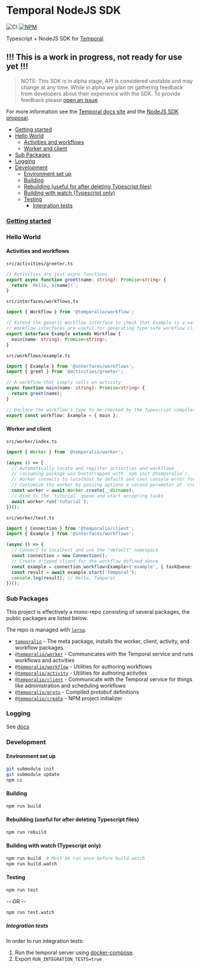 # Temporal NodeJS SDK

![CI](https://github.com/temporalio/sdk-node/actions/workflows/ci.yml/badge.svg)
[![NPM](https://img.shields.io/npm/v/temporalio.svg?style=flat)](https://www.npmjs.com/package/temporalio)

Typescript + NodeJS SDK for [Temporal](temporal.io).

## !!! This is a work in progress, not ready for use yet !!!

> NOTE: This SDK is in alpha stage, API is considered unstable and may change at any time.
> While in alpha we plan on gathering feedback from developers about their experience with the SDK.
> To provide feedback please [open an issue](https://github.com/temporalio/sdk-node/issues).

For more information see the [Temporal docs site](https://docs.temporal.io/) and the [NodeJS SDK proposal](https://github.com/temporalio/proposals/blob/master/node/node-sdk.md).

<!-- vim-markdown-toc GFM -->

- [Getting started](#getting-started)
- [Hello World](#hello-world)
  - [Activities and workflows](#activities-and-workflows)
  - [Worker and client](#worker-and-client)
- [Sub Packages](#sub-packages)
- [Logging](#logging)
- [Development](#development)
  - [Environment set up](#environment-set-up)
  - [Building](#building)
  - [Rebuilding (useful for after deleting Typescript files)](#rebuilding-useful-for-after-deleting-typescript-files)
  - [Building with watch (Typescript only)](#building-with-watch-typescript-only)
  - [Testing](#testing)
    - [Integration tests](#integration-tests)

<!-- vim-markdown-toc -->

### [Getting started](https://docs.temporalio/docs/node/getting-started)

### Hello World

#### Activities and workflows

`src/activities/greeter.ts`

```ts
// Activities are just async functions
export async function greet(name: string): Promise<string> {
  return `Hello, ${name}!`;
}
```

`src/interfaces/workflows.ts`

```ts
import { Workflow } from '@temporalio/workflow';

// Extend the generic Workflow interface to check that Example is a valid workflow interface
// Workflow interfaces are useful for generating type safe workflow clients
export interface Example extends Workflow {
  main(name: string): Promise<string>;
}
```

`src/workflows/example.ts`

```ts
import { Example } from '@interfaces/workflows';
import { greet } from '@activities/greeter';

// A workflow that simply calls an activity
async function main(name: string): Promise<string> {
  return greet(name);
}

// Declare the workflow's type to be checked by the Typescript compiler
export const workflow: Example = { main };
```

#### Worker and client

`src/worker/index.ts`

```ts
import { Worker } from '@temporalio/worker';

(async () => {
  // Automatically locate and register activities and workflows
  // (assuming package was bootstrapped with `npm init @temporalio`).
  // Worker connects to localhost by default and uses console error for logging.
  // Customize the worker by passing options a second parameter of `create()`.
  const worker = await Worker.create(__dirname);
  // Bind to the `tutorial` queue and start accepting tasks
  await worker.run('tutorial');
})();
```

`src/worker/test.ts`

```ts
import { Connection } from '@temporalio/client';
import { Example } from '@interfaces/workflows';

(async () => {
  // Connect to localhost and use the "default" namespace
  const connection = new Connection();
  // Create a typed client for the workflow defined above
  const example = connection.workflow<Example>('example', { taskQueue: 'tutorial' });
  const result = await example.start('Temporal');
  console.log(result); // Hello, Temporal
})();
```

### Sub Packages

This project is effectively a mono-repo consisting of several packages, the public packages are listed below.

The repo is managed with [`lerna`](https://lerna.js.org/).

- [`temporalio`](./packages/meta/) - The meta package, installs the worker, client, activity, and workflow packages.
- [`@temporalio/worker`](./packages/worker/) - Communicates with the Temporal service and runs workflows and activities
- [`@temporalio/workflow`](./packages/workflow/) - Utilities for authoring workflows
- [`@temporalio/activity`](./packages/activity/) - Utilities for authoring activites
- [`@temporalio/client`](./packages/client/) - Communicate with the Temporal service for things like administration and scheduling workflows
- [`@temporalio/proto`](./packages/proto/) - Compiled protobuf definitions
- [`@temporalio/create`](./packages/create-project/) - NPM project initializer

### Logging

See [docs](docs/logging.md)

### Development

#### Environment set up

```sh
git submodule init
git submodule update
npm ci
```

#### Building

```sh
npm run build
```

#### Rebuilding (useful for after deleting Typescript files)

```sh
npm run rebuild
```

#### Building with watch (Typescript only)

```sh
npm run build  # Must be run once before build.watch
npm run build.watch
```

#### Testing

```sh
npm run test
```

-- OR --

```sh
npm run test.watch
```

##### Integration tests

In order to run integration tests:

1. Run the temporal server using [docker-compose](https://github.com/temporalio/docker-compose).
1. Export `RUN_INTEGRATION_TESTS=true`
